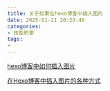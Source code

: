 ```yaml
---
title: 关于如果在hexo博客中插入图片
date: 2025-01-21 20:23:46
categories:
- 技能积累
tags:
- 
---
```


[hexo博客中如何插入图片](https://juejin.cn/post/6882619951857811469#heading-2)

[在Hexo博客中插入图片的各种方式](https://fuhailin.github.io/Hexo-images/)
